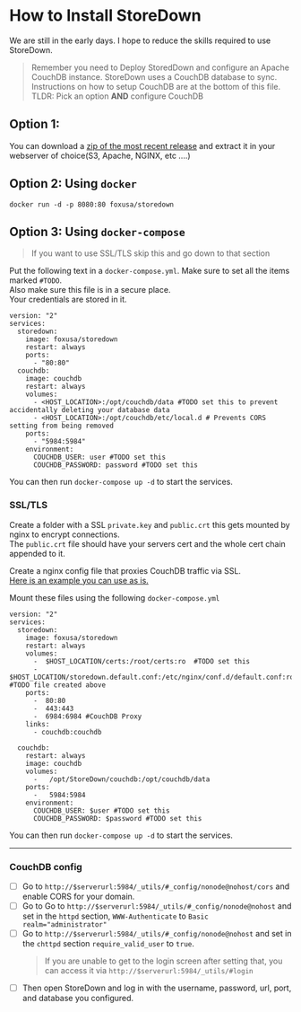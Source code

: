 # How to Install StoreDown

We are still in the early days. 
I hope to reduce the skills required to use StoreDown.

> Remember you need to Deploy StoredDown and configure an Apache CouchDB instance. 
> StoreDown uses a CouchDB database to sync.
> Instructions on how to setup CouchDB are at the bottom of this file.  
> TLDR: Pick an option __AND__ configure CouchDB

## Option 1:
You can download a [zip of the most recent release](https://github.com/FoxUSA/StoreDown/releases) and extract it in your webserver of choice(S3, Apache, NGINX, etc ....)

## Option 2: Using `docker`
`docker run -d -p 8080:80 foxusa/storedown`

## Option 3: Using `docker-compose`

> If you want to use SSL/TLS skip this and go down to that section
> 
Put the following text in a `docker-compose.yml`. 
Make sure to set all the items marked `#TODO`.  
Also make sure this file is in a secure place.  
Your credentials are stored in it.  
```
version: "2"
services:
  storedown:
    image: foxusa/storedown
    restart: always
    ports:
      - "80:80"
  couchdb:
    image: couchdb
    restart: always
    volumes:
      - <HOST_LOCATION>:/opt/couchdb/data #TODO set this to prevent accidentally deleting your database data
      - <HOST_LOCATION>:/opt/couchdb/etc/local.d # Prevents CORS setting from being removed
    ports:
      - "5984:5984"
    environment:
      COUCHDB_USER: user #TODO set this
      COUCHDB_PASSWORD: password #TODO set this
```

You can then run `docker-compose up -d` to start the services.

### SSL/TLS
Create a folder with a SSL `private.key` and `public.crt` this gets mounted by nginx to encrypt connections.  
The `public.crt` file should have your servers cert and the whole cert chain appended to it.

Create a nginx config file that proxies CouchDB traffic via SSL.  
[Here is an example you can use as is.](https://github.com/FoxUSA/OpenNote-Docker/blob/master/samples/nginx/default.conf) 

Mount these files using the following `docker-compose.yml`
```
version: "2"
services:
  storedown:
    image: foxusa/storedown
    restart: always
    volumes:
      -  $HOST_LOCATION/certs:/root/certs:ro  #TODO set this
      -  $HOST_LOCATION/storedown.default.conf:/etc/nginx/conf.d/default.conf:ro #TODO file created above
    ports:
      -  80:80
      -  443:443
      -  6984:6984 #CouchDB Proxy
    links:
      - couchdb:couchdb

  couchdb:
    restart: always
    image: couchdb
    volumes:
      -   /opt/StoreDown/couchdb:/opt/couchdb/data
    ports:
      -   5984:5984
    environment:
      COUCHDB_USER: $user #TODO set this
      COUCHDB_PASSWORD: $password #TODO set this

```

You can then run `docker-compose up -d` to start the services.

--- 

### CouchDB config
- [ ] Go to `http://$serverurl:5984/_utils/#_config/nonode@nohost/cors` and enable CORS for your domain.
- [ ] Go to Go to `http://$serverurl:5984/_utils/#_config/nonode@nohost` and set in the `httpd` section, `WWW-Authenticate` to `Basic realm="administrator"`
- [ ] Go to `http://$serverurl:5984/_utils/#_config/nonode@nohost` and set in the `chttpd` section `require_valid_user` to `true`. 
  >If you are unable to get to the login screen after setting that, you can access it via `http://$serverurl:5984/_utils/#login`
- [ ] Then open StoreDown and log in with the username, password, url, port, and database you configured.
